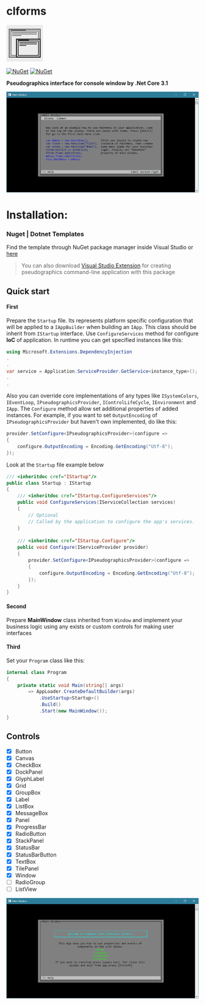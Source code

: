 # clforms

![logo](https://github.com/Ahatornn/clforms/blob/master/Images/favico.jpg)

[![NuGet](https://img.shields.io/nuget/dt/ClForms.svg)](https://www.nuget.org/packages/ClForms)
[![NuGet](https://img.shields.io/nuget/v/ClForms.svg)](https://www.nuget.org/packages/ClForms)

**Pseudographics interface for console window by .Net Core 3.1**

<img src="Images/windowExample.gif" />

# Installation:

### Nuget | Dotnet Templates

Find the template through NuGet package manager inside Visual Studio or [here](https://www.nuget.org/packages/ClForms/)

> You can also download [Visual Studio Extension](https://marketplace.visualstudio.com/items?itemName=KonoplevAnatolii.clforms) for creating pseudographics command-line application with this package


## Quick start
#### First
Prepare the `Startup` file. Its represents platform specific configuration that will be applied to a `IAppBuilder` when building an `IApp`. This class should be inherit from `IStartup` interface. Use `ConfigureServices` method for configure **IoC** of application. In runtime you can get specified instances like this:
```C#
using Microsoft.Extensions.DependencyInjection
.
.
var service = Application.ServiceProvider.GetService<instance_type>();
.
.
```
Also you can override core implementations of any types like `ISystemColors`, `IEventLoop`, `IPseudographicsProvider`, `IControlLifeCycle`, `IEnvironment` and `IApp`.
The `Configure` method allow set additional properties of added instances. For example, if you want to set `OutputEncoding` of `IPseudographicsProvider` but haven't own implemented, do like this:
```C#
provider.SetConfigure<IPseudographicsProvider>(configure =>
{
    configure.OutputEncoding = Encoding.GetEncoding("Utf-8");
});
```
Look at the `Startup` file example below
```C#
/// <inheritdoc cref="IStartup"/>
public class Startup : IStartup
{
    /// <inheritdoc cref="IStartup.ConfigureServices"/>
    public void ConfigureServices(IServiceCollection services)
    {
        // Optional
        // Called by the application to configure the app's services.
    }

    /// <inheritdoc cref="IStartup.Configure"/>
    public void Configure(IServiceProvider provider)
    {
        provider.SetConfigure<IPseudographicsProvider>(configure =>
        {
            configure.OutputEncoding = Encoding.GetEncoding("Utf-8");
        });
    }
}
```
#### Second
Prepare **MainWindow** class inherited from `Window` and implement your business logic using any exists or custom controls for making user interfaces

#### Third
Set your `Program` class like this:
```C#
internal class Program
{
    private static void Main(string[] args)
        => AppLoader.CreateDefaultBuilder(args)
            .UseStartup<Startup>()
            .Build()
            .Start(new MainWindow());
}
```
## Controls
- [x] Button
- [x] Canvas
- [x] CheckBox
- [x] DockPanel
- [x] GlyphLabel
- [x] Grid
- [x] GroupBox
- [x] Label
- [x] ListBox
- [x] MessageBox
- [x] Panel
- [x] ProgressBar
- [x] RadioButton
- [x] StackPanel
- [x] StatusBar
- [x] StatusBarButton
- [x] TextBox
- [x] TilePanel
- [x] Window
- [ ] RadioGroup
- [ ] ListView
<img src="Images/panelExample.gif" />

